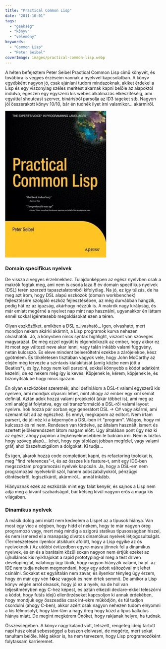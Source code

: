 ```yaml
---
title: "Practical Common Lisp"
date: "2011-10-01"
tags: 
  - "geekség"
  - "könyv"
  - "vélemény"
keywords:
  - "Common Lisp"
  - "Peter Seibel"
coverImage: images/practical-common-lisp.webp
---
```


A héten befejeztem Peter Seibel Practical Common Lisp című könyvét, és továbbra is vegyes érzéseim vannak a nyelvvel kapcsolatban. A könyv egyébként nagyon jó, csak ajánlani tudom mindazoknak, akiket érdekel a Lisp és egy viszonylag széles merítést akarnak kapni belőle az alapoktól indulva, egészen egy egyszerű kis webes alkalmazás elkészítéséig, ami egyúttal shoutcast szerver, binárisból parsolja az ID3 tageket stb. Nagyon jól összerakott könyv 10/10, bár én tudnék ilyet írni valamikor... akármiről.

![pcommlisp](images/pcommlisp.webp)

### Domain specifikus nyelvek

De vissza a vegyes érzelmekhez. Tulajdonképpen az egész nyelvben csak a makrók fogtak meg, ami nem is csoda laza 8 év domain specifikus nyelvek (DSL) terén szerzett tapasztalatomból kifolyólag. Na jó, ez így túlzás, de ha meg azt írom, hogy DSL alapú eszközök (domain workbenchek) fejlesztésére szolgáló eszköz fejlesztésében, az még durvábban hangzik, pedig hát ez az igazság, akárhogy nézzük is. A makrók nagy királyság, és már emiatt megérné a nyelvet nap mint nap használni, ugyanakkor én láttam ennél sokkal ígéretesebb megoldásokat ezen a téren.

Olyan eszközöket, amikben a DSL o_lvasható._ Igen, olvasható, mert mondjon nekem akárki akármit, a Lisp programok kurva nehezen olvashatók. Jó, a könyvben nincs syntax highlight, viszont van szöveges magyarázat. De még ezzel együtt is elgondolkozik az ember, hogy akkor ez itt most egy változó neve akar lenni, vagy talán inkább valami függvény, netán kulcsszó. És eleve mindent beleerőltetni ezekbe a zárójelekbe, kész gyötrelem. És tökéletesen tisztában vagyok vele, hogy John McCarthy az elején még tervezte a szintaxis kialakítását (amíg közbe nem jött a Beatles\*), és így, hogy nem kell parsolni, sokkal könnyebb a kódot adatként kezelni, de ez nekem még így is kevés. Köpjenek le, kérem, köpjenek le, és bizonyítsák be hogy nincs igazam.

Én olyan eszközöket szeretnék, ahol definiálom a DSL-t valami egyszerű kis nyelven, ami mondjuk olyasmi lehet, mint ahogy az ember egy xml sémát definiál. Aztán adok hozzá valami projekciót (akár többet is), ami meg az xml analógiát folytatva, egy xsl transzformáció a DSL-ről valami layout nyelvre. Írok hozzá pár sorban egy generátort DSL → C# vagy akármi, ami szemantikát ad az egészhez. És ennyi, megkapom az editort. Nem írtam parsert, de jól néz ki a képernyőn a DSL-ben írt "program". Világos, hogy mi kulcsszó és mi nem. Rendesen van tördelve, az általam használt, ismert és szertett jelölésrendszert látom magam előtt. Úgy általában pont úgy néz ki az egész, ahogy papíron a legkényelmesebben le tudnám írni. Nem is biztos hogy szöveg alapú... lehet, hogy egy táblázat jobban megfelel, vagy valami gráf, ahol összehuzigálom a dolgokat. Ki tudja...

És igen, akarok hozzá code completiont kapni, és refactoring toolokat is, meg "find references"-t, és az összes kis feature-t, amit egy IDE-ben megszoktam programozási nyelvek kapcsán. Ja, hogy a DSL-em nem programozási nyelvekről szól, hanem adószabályokról, pénzügyi döntésekről, logisztikáról, akármiről... annál inkább.

Hiányoznak ezek az eszközök mint egy falat kenyér, és sajnos a Lisp nem adja meg a kívánt szabadságot, bár kétség kívül nagyon erős a maga kis világában.

### Dinamikus nyelvek

A másik dolog ami miatt nem kedvelem a Lispet az a típusok hiánya. Van most egy vicc a cégben, hogy hidd el nekem, hogy te már nagyon öreg programozó vagy, mert még mindig a szigorú statikus típusosságban hiszel, és nem ismered el a manapság divatos dinamókus nyelvek létjogosultságát. (Természetesen ilyenkor átsiklunk afölött, hogy a Lisp egyike az ős nyelveknek.) Az utóbbi évtizedben egyre-másra jönnek fel a dinamikus nyelvek, és én és a barátaim közül sokan nagyon nem értjük ezeket az újhullámos kis nyikhajokat a rapid prototyping-al meg a test driven developing-al, valahogy úgy tűnik, hogy nagyon hiányzik valami, ha pl. az IDE nem tudja nekem megmondani, hogy egy adott változóval mit lehet csinálni. Sokakat ez egyáltalán nem zavar, és ilyenkor tényleg úgy érzem, hogy én már egy vén f�sz vagyok és nem értek semmit. De amikor a Lisp könyv végén arról olvasok, hogy jó ez a nyelv, na de hol van teljesítményben egy C-hez képest, és aztán elkezdi declare-ekkel teleszórni a kódot, hogy futás idejű ellenőrzéseket kapcsoljon ki annak érdekében, hogy mondjuk egy összeadás csak int-ekre működjön, és túl tudjon csordulni (ahogy C-ben), akkor azért csak nagyon nehezen tudom elnyomni a kis félmosolyt, hogy lám-lám a nagy öreg hogy küzd a típus kalkulus hiánya miatt. De megint megkérem Önöket, hogy rakjanak helyre, ha tudnak.

Összességében. A könyv nagy kaland volt, tetszett, rengeteg ideig tartott napi húsz oldal sebességgel a buszon elolvasni, de megérte, mert sokat tanultam belőle. Még akkor is, ha nem tervezem, hogy Lisp programozóként folytassam karrieremet.

